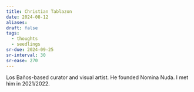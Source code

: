 ```yaml
---
title: Christian Tablazon
date: 2024-08-12
aliases: 
draft: false
tags:
  - thoughts
  - seedlings
sr-due: 2024-09-25
sr-interval: 30
sr-ease: 270
---
```

Los Baños-based curator and visual artist. He founded Nomina Nuda. I met him in 2021/2022.